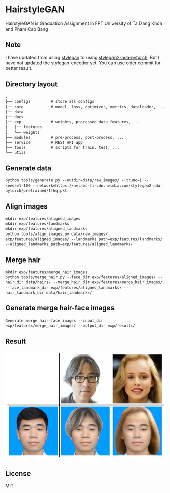 # HairstyleGAN

HairstyleGAN is Graduation Assignment in FPT University of Ta Dang Khoa and Pham Cao Bang

## Note
I have updated from using [stylegan](https://github.com/NVlabs/stylegan) to using [
stylegan2-ada-pytorch](https://github.com/NVlabs/stylegan2-ada-pytorch). But I have not updated the stylegan-encoder yet. You can use older commit for better result.

## Directory layout
```
.
├── configs         # store all configs
├── core            # model, loss, optimizer, metrics, dataloader, ...
├── data
├── docs
├── exp             # weights, processed data features, ...
│   ├── features
│   └── weights
├── modules         # pre-process, post-process, ...
├── service         # REST API app
├── tools           # scripts for train, test, ...
└── utils
```

## Generate data
```
python tools/generate.py --outdir=data/raw_images/ --trunc=1 --seeds=1-100 --network=https://nvlabs-fi-cdn.nvidia.com/stylegan2-ada-pytorch/pretrained/ffhq.pkl
```

## Align images
```
mkdir exp/features/aligned_images
mkdir exp/features/landmarks
mkdir exp/features/aligned_landmarks
python tools/align_images.py data/raw_images/ exp/features/aligned_images/ --landmarks_path=exp/features/landmarks/ --aligned_landmarks_path=exp/features/aligned_landmarks/
```

## Merge hair
```
mkdir exp/features/merge_hair_images
python tools/merge_hair.py --face_dir exp/features/aligned_images/ --hair_dir data/hairs/ --merge_hair_dir exp/features/merge_hair_images/ --face_landmark_dir exp/features/aligned_landmarks/ --hair_landmark_dir data/hair_landmarks/
```

## Generate merge hair-face images
```
Generate merge hair-face images --input_dir exp/features/merge_hair_images/ --output_dir exp/results/
```

## Result
![rs.jpg](docs/rs.jpg)

## License

MIT
